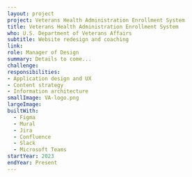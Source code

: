 ```yaml
---
layout: project
project: Veterans Health Administration Enrollment System
title: Veterans Health Administration Enrollment System
who: U.S. Department of Veterans Affairs
subtitle: Website redesign and coaching
link:
role: Manager of Design
summary: Details to come...
challenge: 
responsibilities:
- Application design and UX
- Content strategy
- Information architecture
smallImage: VA-logo.png
largeImage: 
builtWith:
  - Figma
  - Mural
  - Jira
  - Confluence 
  - Slack
  - Microsoft Teams
startYear: 2023
endYear: Present
---
```



